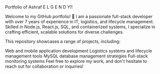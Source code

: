 Portfolio of Ashraf E L G E N D Y!!



Welcome to my GitHub portfolio! 🚀
I am a passionate full-stack developer with over 7 years of experience in IT, logistics, and lifecycle management. Skilled in Node.js, React.js, SQL, and containerized systems, I specialize in crafting efficient, scalable solutions for diverse challenges.

This repository showcases a range of projects, including:

Web and mobile application development
Logistics systems and lifecycle management tools
MySQL database management strategies
Full-stack monitoring systems
Feel free to explore my work, and don't hesitate to reach out for collaboration or inquiries!

